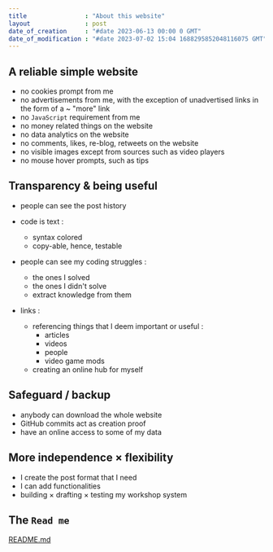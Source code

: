 ```yaml
---
title                : "About this website"
layout               : post
date_of_creation     : "#date 2023-06-13 00:00 0 GMT"
date_of_modification : "#date 2023-07-02 15:04 1688295852048116075 GMT"
---
```


## A reliable simple website

- no cookies prompt from me
- no advertisements from me, with the exception of unadvertised links in the form of a ~ "more" link
- no `JavaScript` requirement from me
- no money related things on the website
- no data analytics on the website
- no comments, likes, re-blog, retweets on the website
- no visible images except from sources such as video players
- no mouse hover prompts, such as tips

## Transparency & being useful

- people can see the post history

- code is text :
	- syntax colored
	- copy-able, hence, testable

- people can see my coding struggles :
	- the ones I solved
	- the ones I didn't solve
	- extract knowledge from them

- links :
	- referencing things that I deem important or useful :
		- articles
		- videos
		- people
		- video game mods
	- creating an online hub for myself

## Safeguard / backup

- anybody can download the whole website
- GitHub commits act as creation proof
- have an online access to some of my data

## More independence × flexibility

- I create the post format that I need
- I can add functionalities
- building × drafting × testing my workshop system

## The `Read me`

[README.md](https://github.com/jeremyvlegros/website/blob/main/README.md)
